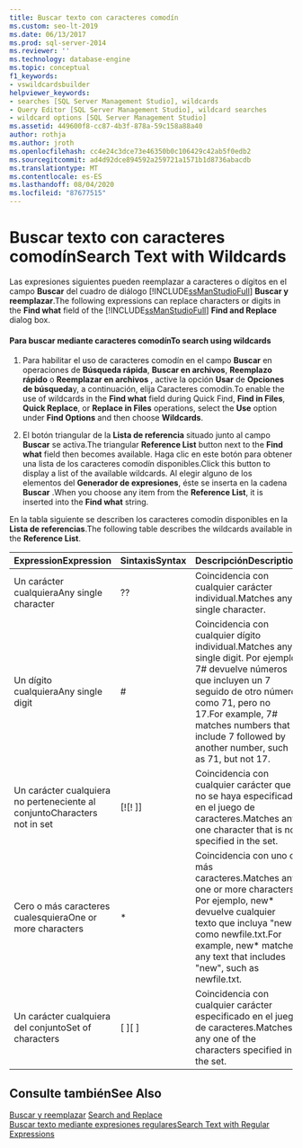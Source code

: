 ```yaml
---
title: Buscar texto con caracteres comodín
ms.custom: seo-lt-2019
ms.date: 06/13/2017
ms.prod: sql-server-2014
ms.reviewer: ''
ms.technology: database-engine
ms.topic: conceptual
f1_keywords:
- vswildcardsbuilder
helpviewer_keywords:
- searches [SQL Server Management Studio], wildcards
- Query Editor [SQL Server Management Studio], wildcard searches
- wildcard options [SQL Server Management Studio]
ms.assetid: 449600f8-cc87-4b3f-878a-59c158a88a40
author: rothja
ms.author: jroth
ms.openlocfilehash: cc4e24c3dce73e46350b0c106429c42ab5f0edb2
ms.sourcegitcommit: ad4d92dce894592a259721a1571b1d8736abacdb
ms.translationtype: MT
ms.contentlocale: es-ES
ms.lasthandoff: 08/04/2020
ms.locfileid: "87677515"
---
```

# <a name="search-text-with-wildcards"></a><span data-ttu-id="96267-102">Buscar texto con caracteres comodín</span><span class="sxs-lookup"><span data-stu-id="96267-102">Search Text with Wildcards</span></span>
  <span data-ttu-id="96267-103">Las expresiones siguientes pueden reemplazar a caracteres o dígitos en el campo **Buscar** del cuadro de diálogo [!INCLUDE[ssManStudioFull](../../includes/ssmanstudiofull-md.md)] **Buscar y reemplazar**.</span><span class="sxs-lookup"><span data-stu-id="96267-103">The following expressions can replace characters or digits in the **Find what** field of the [!INCLUDE[ssManStudioFull](../../includes/ssmanstudiofull-md.md)] **Find and Replace** dialog box.</span></span>  
  
#### <a name="to-search-using-wildcards"></a><span data-ttu-id="96267-104">Para buscar mediante caracteres comodín</span><span class="sxs-lookup"><span data-stu-id="96267-104">To search using wildcards</span></span>  
  
1.  <span data-ttu-id="96267-105">Para habilitar el uso de caracteres comodín en el campo **Buscar** en operaciones de **Búsqueda rápida**, **Buscar en archivos**, **Reemplazo rápido** o **Reemplazar en archivos** , active la opción **Usar** de **Opciones de búsqueda**y, a continuación, elija Caracteres comodín.</span><span class="sxs-lookup"><span data-stu-id="96267-105">To enable the use of wildcards in the **Find what** field during Quick Find, **Find in Files**, **Quick Replace**, or **Replace in Files** operations, select the **Use** option under **Find Options** and then choose **Wildcards**.</span></span>  
  
2.  <span data-ttu-id="96267-106">El botón triangular de la **Lista de referencia** situado junto al campo **Buscar** se activa.</span><span class="sxs-lookup"><span data-stu-id="96267-106">The triangular **Reference List** button next to the **Find what** field then becomes available.</span></span> <span data-ttu-id="96267-107">Haga clic en este botón para obtener una lista de los caracteres comodín disponibles.</span><span class="sxs-lookup"><span data-stu-id="96267-107">Click this button to display a list of the available wildcards.</span></span> <span data-ttu-id="96267-108">Al elegir alguno de los elementos del **Generador de expresiones**, éste se inserta en la cadena **Buscar** .</span><span class="sxs-lookup"><span data-stu-id="96267-108">When you choose any item from the **Reference List**, it is inserted into the **Find what** string.</span></span>  
  
 <span data-ttu-id="96267-109">En la tabla siguiente se describen los caracteres comodín disponibles en la **Lista de referencias**.</span><span class="sxs-lookup"><span data-stu-id="96267-109">The following table describes the wildcards available in the **Reference List**.</span></span>  
  
|<span data-ttu-id="96267-110">Expression</span><span class="sxs-lookup"><span data-stu-id="96267-110">Expression</span></span>|<span data-ttu-id="96267-111">Sintaxis</span><span class="sxs-lookup"><span data-stu-id="96267-111">Syntax</span></span>|<span data-ttu-id="96267-112">Descripción</span><span class="sxs-lookup"><span data-stu-id="96267-112">Description</span></span>|  
|----------------|------------|-----------------|  
|<span data-ttu-id="96267-113">Un carácter cualquiera</span><span class="sxs-lookup"><span data-stu-id="96267-113">Any single character</span></span>|<span data-ttu-id="96267-114">?</span><span class="sxs-lookup"><span data-stu-id="96267-114">?</span></span>|<span data-ttu-id="96267-115">Coincidencia con cualquier carácter individual.</span><span class="sxs-lookup"><span data-stu-id="96267-115">Matches any single character.</span></span>|  
|<span data-ttu-id="96267-116">Un dígito cualquiera</span><span class="sxs-lookup"><span data-stu-id="96267-116">Any single digit</span></span>|#|<span data-ttu-id="96267-117">Coincidencia con cualquier dígito individual.</span><span class="sxs-lookup"><span data-stu-id="96267-117">Matches any single digit.</span></span> <span data-ttu-id="96267-118">Por ejemplo, 7# devuelve números que incluyen un 7 seguido de otro número, como 71, pero no 17.</span><span class="sxs-lookup"><span data-stu-id="96267-118">For example, 7# matches numbers that include 7 followed by another number, such as 71, but not 17.</span></span>|  
|<span data-ttu-id="96267-119">Un carácter cualquiera no perteneciente al conjunto</span><span class="sxs-lookup"><span data-stu-id="96267-119">Characters not in set</span></span>|<span data-ttu-id="96267-120">[!</span><span class="sxs-lookup"><span data-stu-id="96267-120">[!</span></span> <span data-ttu-id="96267-121">]</span><span class="sxs-lookup"><span data-stu-id="96267-121">]</span></span>|<span data-ttu-id="96267-122">Coincidencia con cualquier carácter que no se haya especificado en el juego de caracteres.</span><span class="sxs-lookup"><span data-stu-id="96267-122">Matches any one character that is not specified in the set.</span></span>|  
|<span data-ttu-id="96267-123">Cero o más caracteres cualesquiera</span><span class="sxs-lookup"><span data-stu-id="96267-123">One or more characters</span></span>|*|<span data-ttu-id="96267-124">Coincidencia con uno o más caracteres.</span><span class="sxs-lookup"><span data-stu-id="96267-124">Matches any one or more characters.</span></span> <span data-ttu-id="96267-125">Por ejemplo, new\* devuelve cualquier texto que incluya "new", como newfile.txt.</span><span class="sxs-lookup"><span data-stu-id="96267-125">For example, new\* matches any text that includes "new", such as newfile.txt.</span></span>|  
|<span data-ttu-id="96267-126">Un carácter cualquiera del conjunto</span><span class="sxs-lookup"><span data-stu-id="96267-126">Set of characters</span></span>|<span data-ttu-id="96267-127">[ ]</span><span class="sxs-lookup"><span data-stu-id="96267-127">[ ]</span></span>|<span data-ttu-id="96267-128">Coincidencia con cualquier carácter especificado en el juego de caracteres.</span><span class="sxs-lookup"><span data-stu-id="96267-128">Matches any one of the characters specified in the set.</span></span>|  
  
## <a name="see-also"></a><span data-ttu-id="96267-129">Consulte también</span><span class="sxs-lookup"><span data-stu-id="96267-129">See Also</span></span>  
 <span data-ttu-id="96267-130">[Buscar y reemplazar](search-and-replace.md) </span><span class="sxs-lookup"><span data-stu-id="96267-130">[Search and Replace](search-and-replace.md) </span></span>  
 [<span data-ttu-id="96267-131">Buscar texto mediante expresiones regulares</span><span class="sxs-lookup"><span data-stu-id="96267-131">Search Text with Regular Expressions</span></span>](search-text-with-regular-expressions.md)  
